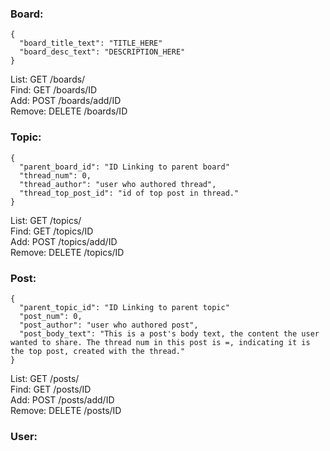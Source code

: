 ### Board:
    {
      "board_title_text": "TITLE_HERE"
      "board_desc_text": "DESCRIPTION_HERE"
    }
List: GET /boards/  
Find: GET /boards/ID  
Add: POST /boards/add/ID  
Remove: DELETE /boards/ID  
  
### Topic:
    {
      "parent_board_id": "ID Linking to parent board"
      "thread_num": 0,
      "thread_author": "user who authored thread",
      "thread_top_post_id": "id of top post in thread."
    } 
List: GET /topics/  
Find: GET /topics/ID  
Add: POST /topics/add/ID  
Remove: DELETE /topics/ID  
    
### Post:
    {
      "parent_topic_id": "ID Linking to parent topic"
      "post_num": 0,
      "post_author": "user who authored post",
      "post_body_text": "This is a post's body text, the content the user wanted to share. The thread num in this post is =, indicating it is the top post, created with the thread."
    }
    
List: GET /posts/  
Find: GET /posts/ID  
Add: POST /posts/add/ID  
Remove: DELETE /posts/ID  
    
### User:


